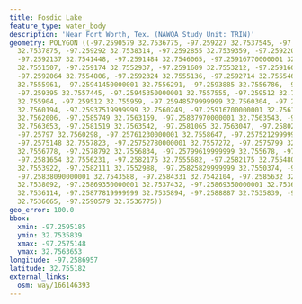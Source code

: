 ```yaml
---
title: Fosdic Lake
feature_type: water_body
description: 'Near Fort Worth, Tex. (NAWQA Study Unit: TRIN)'
geometry: POLYGON ((-97.2590579 32.7536775, -97.259227 32.7537545, -97.25927249999999
  32.7537875, -97.259292 32.7538314, -97.2592855 32.7539359, -97.2592203 32.7540238,
  -97.2592137 32.7541448, -97.2591484 32.7546065, -97.25916770000001 32.7550903, -97.2591936
  32.7551507, -97.259174 32.7552937, -97.2591609 32.7553212, -97.2591609 32.7553706,
  -97.2592064 32.7554806, -97.2592324 32.7555136, -97.2592714 32.7555466, -97.2594015
  32.7555961, -97.25941450000001 32.7556291, -97.2593885 32.7556786, -97.259382 32.7557225,
  -97.259395 32.7557445, -97.25945350000001 32.7557555, -97.259512 32.7558161, -97.2595185
  32.755904, -97.259512 32.755959, -97.25948579999999 32.7560304, -97.25940129999999
  32.7560194, -97.25937519999999 32.7560249, -97.25916700000001 32.7561183, -97.25887419999999
  32.7562006, -97.2585749 32.7563159, -97.25837970000001 32.7563543, -97.25819749999999
  32.7563653, -97.2581519 32.7563542, -97.2581065 32.7563047, -97.2580286 32.7561013,
  -97.25797 32.7560298, -97.25761230000001 32.7558647, -97.25752129999999 32.7558042,
  -97.2575148 32.7557823, -97.25752780000001 32.7557272, -97.2575799 32.7556888, -97.25767740000001
  32.7556778, -97.2578792 32.7556834, -97.25799619999999 32.755678, -97.2580679 32.7556615,
  -97.2581654 32.7556231, -97.2582175 32.7555682, -97.2582175 32.7554802, -97.25818510000001
  32.7553922, -97.2582111 32.7552988, -97.25825829999999 32.7550374, -97.258306 32.7547733,
  -97.25838090000001 32.7543588, -97.2584331 32.7542104, -97.2585632 32.7540345, -97.258674
  32.7538092, -97.25869350000001 32.7537432, -97.25869350000001 32.7536663, -97.2587391
  32.7536114, -97.25877819999999 32.7535894, -97.2588887 32.7535839, -97.25901880000001
  32.7536665, -97.2590579 32.7536775))
geo_error: 100.0
bbox:
  xmin: -97.2595185
  ymin: 32.7535839
  xmax: -97.2575148
  ymax: 32.7563653
longitude: -97.2586957
latitude: 32.755182
external_links:
  osm: way/166146393
---
```

